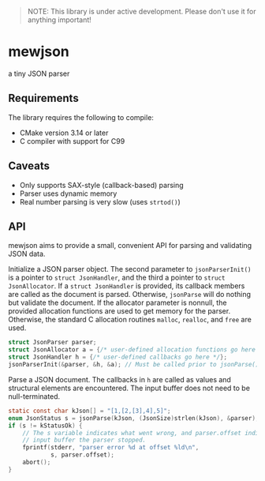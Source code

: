 > NOTE: This library is under active development.
> Please don't use it for anything important!

# mewjson
a tiny JSON parser

## Requirements
The library requires the following to compile:
+ CMake version 3.14 or later
+ C compiler with support for C99

## Caveats
+ Only supports SAX-style (callback-based) parsing
+ Parser uses dynamic memory
+ Real number parsing is very slow (uses `strtod()`)

## API
mewjson aims to provide a small, convenient API for parsing and validating JSON data.

Initialize a JSON parser object.
The second parameter to `jsonParserInit()` is a pointer to `struct JsonHandler`, and the third a pointer to `struct JsonAllocator`.
If a `struct JsonHandler` is provided, its callback members are called as the document is parsed.
Otherwise, `jsonParse` will do nothing but validate the document.
If the allocator parameter is nonnull, the provided allocation functions are used to get memory for the parser. 
Otherwise, the standard C allocation routines `malloc`, `realloc`, and `free` are used.
```C
struct JsonParser parser;
struct JsonAllocator a = {/* user-defined allocation functions go here */};
struct JsonHandler h = {/* user-defined callbacks go here */};
jsonParserInit(&parser, &h, &a); // Must be called prior to jsonParse()
```

Parse a JSON document.
The callbacks in `h` are called as values and structural elements are encountered.
The input buffer does not need to be null-terminated.
```C
static const char kJson[] = "[1,[2,[3],4],5]";
enum JsonStatus s = jsonParse(kJson, (JsonSize)strlen(kJson), &parser);
if (s != kStatusOk) {
    // The s variable indicates what went wrong, and parser.offset indicates where in the
    // input buffer the parser stopped.
    fprintf(stderr, "parser error %d at offset %ld\n",
            s, parser.offset);
    abort();
}
```